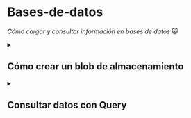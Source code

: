 # Bases-de-datos
_Cómo cargar y consultar información en bases de datos_ :smiley_cat:
<details id=1>
<summary><h2>Cómo crear un blob de almacenamiento</h2></summary>
  <h3> Crear una cuenta de almacenamiento</h3>
  <ol>
  <li> Inicie sesión en Azure Portal en https://portal.azure.com.</li>
  <li> Seleccione Crear un recurso.</li>
  <li>En Categorías, seleccione Almacenamiento.</li>
  <li>En Cuenta de almacenamiento, seleccione Crear.</li>
  <li>En la pestaña Aspectos básicos del panel Crear cuenta de almacenamiento, rellene la siguiente información. Deje los valores predeterminados para todo lo demás.</li>
    <table aria-label="Tabla 1" class="table">
<thead>
<tr>
<th><strong>Configuración</strong></th>
<th><strong>Valor</strong></th>
</tr>
</thead>
<tbody>
<tr>
<td>Subscription</td>
<td>Suscripción de Concierge</td>
</tr>
<tr>
<td>Grupo de recursos</td>
<td><rgn data-author-content="[nombre del grupo de recursos del espacio aislado]">[nombre del grupo de recursos del espacio aislado]</rgn></td>
</tr>
<tr>
<td>Nombre de la cuenta de almacenamiento</td>
<td>Creación de un nombre de cuenta de almacenamiento único</td>
</tr>
<tr>
<td>Ubicación</td>
<td>default</td>
</tr>
<tr>
<td>Rendimiento</td>
<td>Estándar</td>
</tr>
<tr>
<td>Redundancia</td>
<td>Almacenamiento con redundancia local (LRS)</td>
</tr>
</tbody>
</table>
    <li>Seleccione Revisar y crear para revisar la configuración de su cuenta de almacenamiento y permitir que Azure valide la configuración.</li>
    <li>Una vez validada, seleccione Crear. Espere la notificación de que la cuenta se creó correctamente.</li>
    <li>Seleccione Ir al recurso.</li>
  </ol>
  
  <h3>Uso con Blob Storage</h3>
  _Creará un contenedor de blobs y cargará un archivo_
  <ol>
    <li>En Almacenamiento de datos, seleccione Contenedores.</li>
    <li>Seleccione Nuevo(+) contenedor, asígnele un nombre y configure un nivel de acceso privado</li>
    <li>Seleccione crear</li>
    <li>Seleccione el contenedor creado y seleccione cargar</li>
    <li>Seleccione el blob (archivo) que acaba de cargar. Debe estar en la pestaña de propiedades.</li>
    <li>Copie la dirección URL del campo URL y péguela en una nueva pestaña. Debe recibir un mensaje de error similar al siguiente:</li>
    <pre tabindex="0" class="has-inner-focus"><code data-author-content="<Error>
  <Code>ResourceNotFound</Code>
  <Message>The specified resource does not exist. RequestId:4a4bd3d9-101e-005a-1a3e-84bd42000000 Time:2022-06-20T00:41:31.2482656Z</Message>
</Error>

">&lt;Error&gt;
  &lt;Code&gt;ResourceNotFound&lt;/Code&gt;
  &lt;Message&gt;The specified resource does not exist. RequestId:4a4bd3d9-101e-005a-1a3e-84bd42000000 Time:2022-06-20T00:41:31.2482656Z&lt;/Message&gt;
&lt;/Error&gt;

</code></pre>
  </ol>
  
  <h3>Cambie el nivel de acceso del blob</h3>
  <ol>
    <li>Vuelva a Azure Portal.</li>
    <li>Seleccione Cambiar nivel de acceso.</li>
    <li>Establezca el Nivel de acceso público en Blob (acceso de lectura anónimo solo para blobs).</li>
    <li>Captura de pantalla con el cambio en el nivel de acceso resaltado.</li>
    <li>Seleccione OK (Aceptar).</li>
    <li>Actualice la pestaña en la que ha intentado acceder al archivo anteriormente.</li>
  </ol>
  </details>
 
 <details id=2>
  <summary><h2>Consultar datos con Query</h2></summary>
  
  _SQL_
